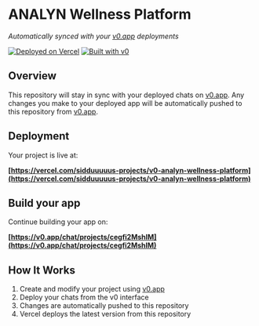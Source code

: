 # ANALYN Wellness Platform

*Automatically synced with your [v0.app](https://v0.app) deployments*

[![Deployed on Vercel](https://img.shields.io/badge/Deployed%20on-Vercel-black?style=for-the-badge&logo=vercel)](https://vercel.com/sidduuuuus-projects/v0-analyn-wellness-platform)
[![Built with v0](https://img.shields.io/badge/Built%20with-v0.app-black?style=for-the-badge)](https://v0.app/chat/projects/cegfi2MshlM)

## Overview

This repository will stay in sync with your deployed chats on [v0.app](https://v0.app).
Any changes you make to your deployed app will be automatically pushed to this repository from [v0.app](https://v0.app).

## Deployment

Your project is live at:

**[https://vercel.com/sidduuuuus-projects/v0-analyn-wellness-platform](https://vercel.com/sidduuuuus-projects/v0-analyn-wellness-platform)**

## Build your app

Continue building your app on:

**[https://v0.app/chat/projects/cegfi2MshlM](https://v0.app/chat/projects/cegfi2MshlM)**

## How It Works

1. Create and modify your project using [v0.app](https://v0.app)
2. Deploy your chats from the v0 interface
3. Changes are automatically pushed to this repository
4. Vercel deploys the latest version from this repository

